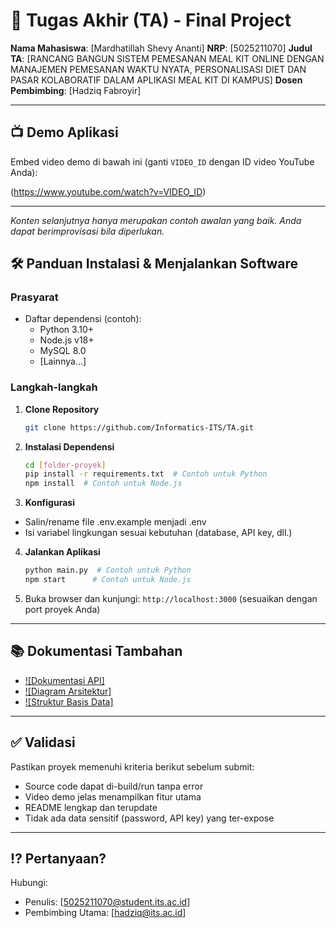 # 🏁 Tugas Akhir (TA) - Final Project

**Nama Mahasiswa**: [Mardhatillah Shevy Ananti]
**NRP**: [5025211070]
**Judul TA**: [RANCANG BANGUN SISTEM PEMESANAN MEAL KIT ONLINE DENGAN MANAJEMEN PEMESANAN WAKTU NYATA, PERSONALISASI DIET DAN PASAR KOLABORATIF DALAM APLIKASI MEAL KIT DI KAMPUS]
**Dosen Pembimbing**: [Hadziq Fabroyir]

---

## 📺 Demo Aplikasi  
Embed video demo di bawah ini (ganti `VIDEO_ID` dengan ID video YouTube Anda):  

(https://www.youtube.com/watch?v=VIDEO_ID)  

---

*Konten selanjutnya hanya merupakan contoh awalan yang baik. Anda dapat berimprovisasi bila diperlukan.*

## 🛠 Panduan Instalasi & Menjalankan Software  

### Prasyarat  
- Daftar dependensi (contoh):
  - Python 3.10+
  - Node.js v18+
  - MySQL 8.0
  - [Lainnya...]

### Langkah-langkah  
1. **Clone Repository**  
   ```bash
   git clone https://github.com/Informatics-ITS/TA.git
   ```
2. **Instalasi Dependensi**
   ```bash
   cd [folder-proyek]
   pip install -r requirements.txt  # Contoh untuk Python
   npm install  # Contoh untuk Node.js
   ```
3. **Konfigurasi**
- Salin/rename file .env.example menjadi .env
- Isi variabel lingkungan sesuai kebutuhan (database, API key, dll.)
4. **Jalankan Aplikasi**
   ```bash
   python main.py  # Contoh untuk Python
   npm start      # Contoh untuk Node.js
   ```
5. Buka browser dan kunjungi: `http://localhost:3000` (sesuaikan dengan port proyek Anda)

---

## 📚 Dokumentasi Tambahan

- [![Dokumentasi API]](docs/api.md)
- [![Diagram Arsitektur]](docs/architecture.png)
- [![Struktur Basis Data]](docs/database_schema.sql)

---

## ✅ Validasi

Pastikan proyek memenuhi kriteria berikut sebelum submit:
- Source code dapat di-build/run tanpa error
- Video demo jelas menampilkan fitur utama
- README lengkap dan terupdate
- Tidak ada data sensitif (password, API key) yang ter-expose

---

## ⁉️ Pertanyaan?

Hubungi:
- Penulis: [5025211070@student.its.ac.id]
- Pembimbing Utama: [hadziq@its.ac.id]
